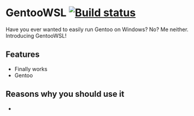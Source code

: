 # GentooWSL [![Build status](https://ci.appveyor.com/api/projects/status/pd0494r5y22q0yim)](https://ci.appveyor.com/project/imaandrew/gentoowsl)

Have you ever wanted to easily run Gentoo on Windows? No? Me neither. Introducing GentooWSL!

## Features
- Finally works
- Gentoo

## Reasons why you should use it
-

